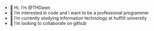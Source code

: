 - 👋 Hi, I’m @THDawn
- 👀 I’m interested in code and i want to be a professional programmer
- 🌱 I’m currently studying information technology at huffilt university
- 💞️ I’m looking to collaborate on github

<!---
THDawn/THDawn is a ✨ special ✨ repository because its `README.md` (this file) appears on your GitHub profile.
You can click the Preview link to take a look at your changes.
--->
